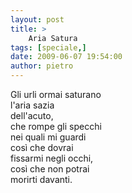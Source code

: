 ```yaml
---
layout: post
title: >
    Aria Satura
tags: [speciale,]
date: 2009-06-07 19:54:00
author: pietro
---
```

Gli urli ormai saturano<br/>l'aria sazia<br/>dell'acuto,<br/>che rompe gli specchi<br/>nei quali mi guardi<br/>così che dovrai<br/>fissarmi negli occhi,<br/>così che non potrai<br/>morirti davanti.
